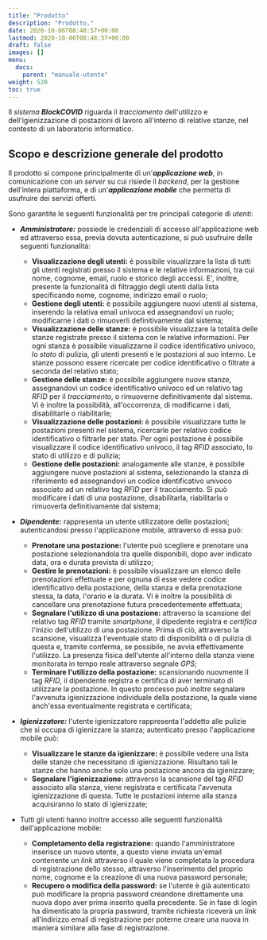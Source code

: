 ```yaml
---
title: "Prodotto"
description: "Prodotto."
date: 2020-10-06T08:48:57+00:00
lastmod: 2020-10-06T08:48:57+00:00
draft: false
images: []
menu:
  docs:
    parent: "manuale-utente"
weight: 520
toc: true
---
```


Il _sistema_ **_BlockCOVID_** riguarda il _tracciamento_ dell'utilizzo e dell'igienizzazione di postazioni di lavoro all'interno di relative stanze, nel contesto di un laboratorio informatico.

## Scopo e descrizione generale del prodotto

Il prodotto si compone principalmente di un'**_applicazione web_**, in comunicazione con un _server_ su cui risiede il _backend_, per la gestione dell'intera piattaforma, e di un'**_applicazione mobile_** che permetta di usufruire dei servizi offerti.

Sono garantite le seguenti funzionalità per tre principali categorie di _utenti_:

- **_Amministratore:_** possiede le credenziali di accesso all'applicazione web ed attraverso essa, previa dovuta autenticazione, si può usufruire delle seguenti funzionalità:
  - **Visualizzazione degli utenti:** è possibile visualizzare la lista di tutti gli utenti registrati presso il sistema e le relative informazioni, tra cui nome, cognome, email, ruolo e storico degli accessi. E', inoltre, presente la funzionalità di filtraggio degli utenti dalla lista specificando nome, cognome, indirizzo email o ruolo;
  - **Gestione degli utenti:** è possibile aggiungere nuovi utenti al sistema, inserendo la relativa email univoca ed assegnandovi un ruolo; modificarne i dati o rimuoverli definitivamente dal sistema;
  - **Visualizzazione delle stanze:** è possibile visualizzare la totalità delle stanze registrate presso il sistema con le relative informazioni. Per ogni stanza è possibile visualizzarne il codice identificativo univoco, lo _stato_ di pulizia, gli utenti presenti e le postazioni al suo interno. Le stanze possono essere ricercate per codice identificativo o filtrate a seconda del relativo stato;
  - **Gestione delle stanze:** è possibile aggiungere nuove stanze, assegnandovi un codice identificativo univoco ed un relativo tag _RFID_ per il _tracciamento_, o rimuoverne definitivamente dal sistema. Vi è inoltre la possibilità, all'occorrenza, di modificarne i dati, disabilitarle o riabilitarle;
  - **Visualizzazione delle postazioni:** è possibile visualizzare tutte le postazioni presenti nel sistema, ricercarle per relativo codice identificativo o filtrarle per stato. Per ogni postazione è possibile visualizzare il codice identificativo univoco, il tag _RFID_ associato, lo stato di utilizzo e di pulizia;
  - **Gestione delle postazioni:** analogamente alle stanze, è possibile aggiungere nuove postazioni al sistema, selezionando la stanza di riferimento ed assegnandovi un codice identificativo univoco associato ad un relativo tag _RFID_ per il tracciamento. Si può modificare i dati di una postazione, disabilitarla, riabilitarla o rimuoverla definitivamente dal sistema;
- **_Dipendente:_** rappresenta un utente utilizzatore delle postazioni; autenticandosi presso l'applicazione mobile, attraverso di essa può:
  - **Prenotare una postazione:** l'utente può scegliere e prenotare una postazione selezionandola tra quelle disponibili, dopo aver indicato data, ora e durata prevista di utilizzo;
  - **Gestire le prenotazioni:** è possibile visualizzare un elenco delle prenotazioni effettuate e per ognuna di esse vedere codice identificativo della postazione, della stanza e della prenotazione stessa, la data, l'orario e la durata. Vi è inoltre la possibilità di cancellare una prenotazione futura precedentemente effettuata;
  - **Segnalare l'utilizzo di una postazione:** attraverso la scansione del relativo tag _RFID_ tramite _smartphone_, il dipedente registra e _certifica_ l'inizio dell'utilizzo di una postazione. Prima di ciò, attraverso la scansione, visualizza l'eventuale stato di disponibilità o di pulizia di questa e, tramite conferma, se possibile, ne avvia effettivamente l'utilizzo. La presenza fisica dell'utente all'interno della stanza viene monitorata in tempo reale attraverso segnale _GPS_;
  - **Terminare l'utilizzo della postazione:** scansionando nuovmente il tag _RFID_, il dipendente registra e certifica di aver terminato di utilizzare la postazione. In questo processo può inoltre segnalare l'avvenuta igienizzazione individuale della postazione, la quale viene anch'essa eventualmente registrata e certificata;
- **_Igienizzatore:_** l'utente igienizzatore rappresenta l'addetto alle pulizie che si occupa di igienizzare la stanza; autenticato presso l'applicazione mobile può:

  - **Visualizzare le stanze da igienizzare:** è possibile vedere una lista delle stanze che necessitano di igienizzazione. Risultano tali le stanze che hanno anche solo una postazione ancora da igienizzare;
  - **Segnalare l'igienizzazione:** attraverso la scansione del tag _RFID_ associato alla stanza, viene registrata e certificata l'avvenuta igienizzazione di questa. Tutte le postazioni interne alla stanza acquisiranno lo stato di igienizzate;

- Tutti gli utenti hanno inoltre accesso alle seguenti funzionalità dell'applicazione mobile:

  - **Completamento della registrazione:** quando l'amministratore inserisce un nuovo utente, a questo viene inviata un'email contenente un _link_ attraverso il quale viene completata la procedura di registrazione dello stesso, attraverso l'inserimento del proprio nome, cognome e la creazione di una nuova password personale;
  - **Recupero o modifica della password:** se l'utente è già autenticato può modificare la propria password creandone direttamente una nuova dopo aver prima inserito quella precedente. Se in fase di login ha dimenticato la propria password, tramite richiesta riceverà un _link_ all'indirizzo email di registrazione per poterne creare una nuova in maniera similare alla fase di registrazione.
